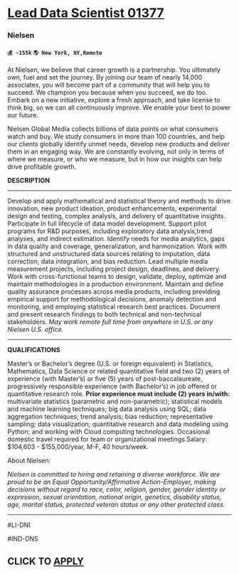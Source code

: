 # [Lead Data Scientist 01377](https://www.remotewlb.com/apply/lead-data-scientist-01377)  
### Nielsen  
#### `💰 ~155k` `🌎 New York, NY,Remote`  

At Nielsen, we believe that career growth is a partnership. You ultimately own, fuel and set the journey. By joining our team of nearly 14,000 associates, you will become part of a community that will help you to succeed. We champion you because when you succeed, we do too. Embark on a new initiative, explore a fresh approach, and take license to think big, so we can all continuously improve. We enable your best to power our future.

  

Nielsen Global Media collects billions of data points on what consumers watch and buy. We study consumers in more than 100 countries, and help our clients globally identify unmet needs, develop new products and deliver them in an engaging way. We are constantly evolving, not only in terms of where we measure, or who we measure, but in how our insights can help drive profitable growth.

**DESCRIPTION**

 ****

Develop and apply mathematical and statistical theory and methods to drive innovation, new product ideation, product enhancements, experimental design and testing, complex analysis, and delivery of quantitative insights. Participate in full lifecycle of data model development. Support pilot programs for R&D purposes, including exploratory data analysis,trend analyses, and indirect estimation. Identify needs for media analytics, gaps in data quality and coverage, generalization, and harmonization. Work with structured and unstructured data sources relating to imputation, data correction, data integration, and bias reduction. Lead multiple media measurement projects, including project design, deadlines, and delivery. Work with cross-functional teams to design, validate, deploy, optimize and maintain methodologies in a production environment. Maintain and define quality assurance processes across media products, including providing empirical support for methodological decisions, anomaly
detection and monitoring, and employing statistical research best practices. Document and present research findings to both technical and non-technical stakeholders. _May work remote full time from anywhere in U.S. or any Nielsen U.S. office._

****

**QUALIFICATIONS**

Master’s or Bachelor’s degree (U.S. or foreign equivalent) in Statistics, Mathematics, Data Science or related quantitative field and two (2) years of experience (with Master’s) or five (5) years of post-baccalaureate, progressively responsible experience (with Bachelor’s) in job offered or quantitative research role. **Prior experience must include (2) years in/with:** multivariate statistics (parametric and non-parametric); statistical models and machine learning techniques; big data analysis using SQL; data aggregation techniques; trend analysis; bias reduction; representative sampling; data visualization; quantitative research and data modeling using Python; and working with Cloud computing technologies. Occasional domestic travel required for team or organizational meetings.Salary: $104,603 - $155,000/year, M-F, 40 hours/week.

About Nielsen:

_Nielsen is committed to hiring and retaining a diverse workforce. We are proud to be an Equal Opportunity/Affirmative Action-Employer, making decisions without regard to race, color, religion, gender, gender identity or expression, sexual orientation, national origin, genetics, disability status, age, marital status, protected veteran status or any other protected class._

 ****

#LI-DNI

#IND-DNS

  
## CLICK TO [APPLY](https://www.remotewlb.com/apply/lead-data-scientist-01377)

